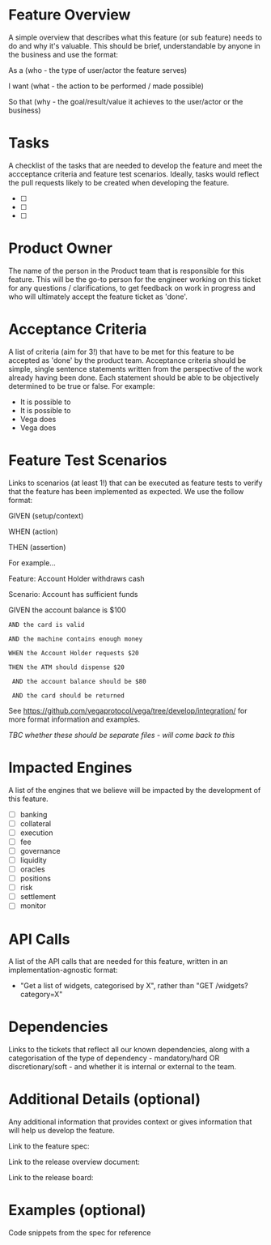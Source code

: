 # Feature Overview
A simple overview that describes what this feature (or sub feature) needs to do and why it's valuable. 
This should be brief, understandable by anyone in the business and use the format: 

As a (who - the type of user/actor the feature serves)

I want (what - the action to be performed / made possible)

So that (why - the goal/result/value it achieves to the user/actor or the business)

# Tasks
A checklist of the tasks that are needed to develop the feature and meet the accceptance criteria and feature test scenarios. Ideally, tasks would reflect the pull requests likely to be created when developing the feature. 

- [ ]
- [ ]
- [ ]

# Product Owner
The name of the person in the Product team that is responsible for this feature. This will be the go-to person for the engineer working on this ticket for any questions / clarifications, to get feedback on work in progress and who will ultimately accept the feature ticket as 'done'.

# Acceptance Criteria
A list of criteria (aim for 3!) that have to be met for this feature to be accepted as 'done' by the product team. Acceptance criteria should be simple, single sentence statements written from the perspective of the work already having been done. Each statement should be able to be objectively determined to be true or false. For example:

- It is possible to
- It is possible to
- Vega does
- Vega does

# Feature Test Scenarios
Links to scenarios (at least 1!) that can be executed as feature tests to verify that the feature has been implemented as expected. We use the follow format:

GIVEN (setup/context) 

WHEN (action) 

THEN (assertion) 

For example...

Feature: Account Holder withdraws cash

  Scenario: Account has sufficient funds
   
   GIVEN the account balance is $100
    
    AND the card is valid
    
    AND the machine contains enough money  
    
    WHEN the Account Holder requests $20
    
    THEN the ATM should dispense $20
     
     AND the account balance should be $80
     
     AND the card should be returned
     
See https://github.com/vegaprotocol/vega/tree/develop/integration/ for more format information and examples.

_TBC whether these should be separate files  - will come back to this_

# Impacted Engines
A list of the engines that we believe will be impacted by the development of this feature.

- [ ] banking
- [ ] collateral
- [ ] execution
- [ ] fee
- [ ] governance
- [ ] liquidity
- [ ] oracles
- [ ] positions
- [ ] risk
- [ ] settlement
- [ ] monitor

# API Calls 
A list of the API calls that are needed for this feature, written in an implementation-agnostic format:

- "Get a list of widgets, categorised by X", rather than "GET /widgets?category=X"

# Dependencies
Links to the tickets that reflect all our known dependencies, along with a categorisation of the type of dependency - mandatory/hard OR discretionary/soft - and whether it is internal or external to the team.

# Additional Details (optional)
Any additional information that provides context or gives information that will help us develop the feature. 

Link to the feature spec:

Link to the release overview document:

Link to the release board:

# Examples (optional)
Code snippets from the spec for reference
